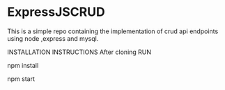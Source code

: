 # ExpressJSCRUD
This is a simple repo containing  the implementation of crud api endpoints using node ,express and mysql.


INSTALLATION INSTRUCTIONS
After cloning  RUN 

npm install

npm start
